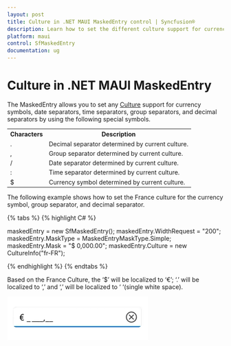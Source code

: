 ```yaml
---
layout: post
title: Culture in .NET MAUI MaskedEntry control | Syncfusion®
description: Learn how to set the different culture support for currency symbols, date, time, decimal, and group separators in the MaskedEntry control.
platform: maui
control: SfMaskedEntry
documentation: ug
---
```


# Culture in .NET MAUI MaskedEntry

The MaskedEntry allows you to set any [Culture](https://help.syncfusion.com/cr/maui/Syncfusion.Maui.Inputs.SfMaskedEntry.html#Syncfusion_Maui_Inputs_SfMaskedEntry_Culture) support for currency symbols, date separators, time separators, group separators, and decimal separators by using the following special symbols.

<table>
<tr>
<th>
Characters</th><th>
Description</th>
</tr>
<tr>
<td>
.
</td>
<td>
Decimal separator determined by current culture.
</td>
</tr>
<tr>
<td>
,
</td>
<td>
Group separator determined by current culture.
</td>
</tr>
<tr>
<td>
/
</td>
<td>
Date separator determined by current culture.
</td>
</tr>
<tr>
<td>
:
</td>
<td>
Time separator determined by current culture.
</td>
</tr>
<tr>
<td>
$
</td>
<td>
Currency symbol determined by current culture.
</td>
</tr>
</table>

The following example shows how to set the France culture for the currency symbol, group separator, and decimal separator.

{% tabs %}
{% highlight C# %}

maskedEntry = new SfMaskedEntry();
maskedEntry.WidthRequest = "200";
maskedEntry.MaskType = MaskedEntryMaskType.Simple;
maskedEntry.Mask = "$ 0,000.00";
maskedEntry.Culture = new CultureInfo("fr-FR"); 

{% endhighlight %}
{% endtabs %}

Based on the France Culture, the ‘$’ will be localized to ‘€’; ‘.’ will be localized to ‘,’ and ‘,’ will be localized to ‘ ‘(single white space).

![MAUI MaskedEntry culture](MaskedEntry_Images/maui_masked_entry_culture.gif)